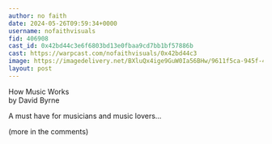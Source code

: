 ```yaml
---
author: no faith
date: 2024-05-26T09:59:34+0000
username: nofaithvisuals
fid: 406908
cast_id: 0x42bd44c3e6f6803bd13e0fbaa9cd7bb1bf57886b
cast: https://warpcast.com/nofaithvisuals/0x42bd44c3
image: https://imagedelivery.net/BXluQx4ige9GuW0Ia56BHw/9611f5ca-945f-48ce-a1c2-92d0b0c28600/original
layout: post
---
```

How Music Works  
by David Byrne  
  
A must have for musicians and music lovers…   
  
(more in the comments)  

<img src='https://imagedelivery.net/BXluQx4ige9GuW0Ia56BHw/9611f5ca-945f-48ce-a1c2-92d0b0c28600/original' alt='' referrerpolicy='no-referrer'/>